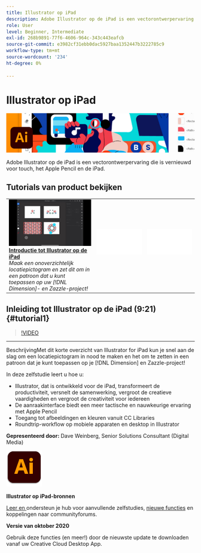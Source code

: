 ```yaml
---
title: Illustrator op iPad
description: Adobe Illustrator op de iPad is een vectorontwerpervaring die is vernieuwd voor touch, het Apple Pencil en de iPad
role: User
level: Beginner, Intermediate
exl-id: 268b9891-77f6-4606-964c-343c443eafcb
source-git-commit: e3982cf31ebb0dac5927baa1352447b3222785c9
workflow-type: tm+mt
source-wordcount: '234'
ht-degree: 0%

---
```


# Illustrator op iPad

![Hoofdafbeelding van zelfstudie](../assets/AIoniPad.jpg)

Adobe Illustrator op de iPad is een vectorontwerpervaring die is vernieuwd voor touch, het Apple Pencil en de iPad.

## Tutorials van product bekijken

<table style="table-layout:fixed">
<tr>
 <td>
   <a href="illustratoripad.md#tutorial1">
      <img alt="Introductie tot Illustrator op de iPad" src="../assets/illustrator-iPad_repeat_weinberg_thumbnail.jpg" />
   </a>
    <div>
   <a href="illustratoripad.md#tutorial1"><strong>Introductie tot Illustrator op de iPad</strong></a>
    </div>
    <em>Maak een onoverzichtelijk locatiepictogram en zet dit om in een patroon dat u kunt toepassen op uw [!DNL Dimension]- en Zazzle-project!</em>
    <br>
  </td>
  <td>
    <img alt="Spacer" src="../assets/Whitespacer.png" />
    <div>
    <br>
  </td>
  <td>
    <img alt="Spacer" src="../assets/Whitespacer.png" />
    <div>
    <br>
  </td>
</tr>
</table>

## Inleiding tot Illustrator op de iPad (9:21) {#tutorial1}

>[!VIDEO](https://video.tv.adobe.com/v/326823?hidetitle=true)

****
BeschrijvingMet dit korte overzicht van Illustrator for iPad kun je snel aan de slag om een locatiepictogram in nood te maken en het om te zetten in een patroon dat je kunt toepassen op je  [!DNL Dimension] en Zazzle-project!

In deze zelfstudie leert u hoe u:
* Illustrator, dat is ontwikkeld voor de iPad, transformeert de productiviteit, versnelt de samenwerking, vergroot de creatieve vaardigheden en vergroot de creativiteit voor iedereen
* De aanraakinterface biedt een meer tactische en nauwkeurige ervaring met Apple Pencil
* Toegang tot afbeeldingen en kleuren vanuit CC Libraries
* Roundtrip-workflow op mobiele apparaten en desktop in Illustrator

**Gepresenteerd door:**
Dave Weinberg, Senior Solutions Consultant (Digital Media)

![Illustrator op iPad-logo](../assets/ai_appicon_96.png)

**Illustrator op iPad-bronnen**

[Leer en ](https://helpx.adobe.com/support/illustrator.html) ondersteun je hub voor aanvullende zelfstudies,  [nieuwe functies](https://helpx.adobe.com/illustrator/using/whats-new/mobile-2021.html) en koppelingen naar communityforums.

**Versie van oktober 2020**

Gebruik deze functies (en meer!) door de nieuwste update te downloaden vanaf uw Creative Cloud Desktop App.
